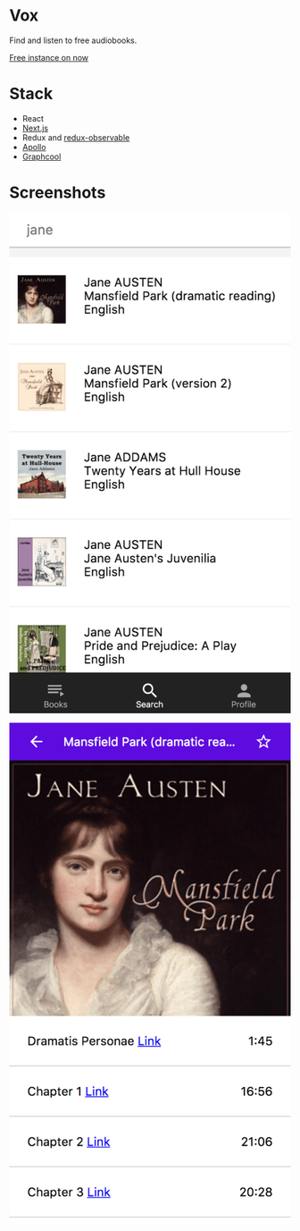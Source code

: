 # Vox 
Find and listen to free audiobooks.

[Free instance on now](https://vox-fhsbtfnibf.now.sh)

# Stack

* React
* [Next.js](https://github.com/zeit/next.js/)
* Redux and [redux-observable](https://redux-observable.js.org/)
* [Apollo](https://www.apollodata.com/)
* [Graphcool](https://www.graph.cool/)

# Screenshots

![Screenshot 01](https://github.com/arthur31416/vox/blob/master/static/sc01.png)

![Screenshot 02](https://github.com/arthur31416/vox/blob/master/static/sc02.png)